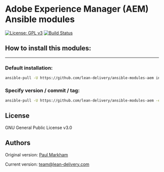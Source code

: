# Adobe Experience Manager (AEM) Ansible modules

[![License: GPL v3](https://img.shields.io/badge/License-GPLv3-blue.svg?style=flat)](https://raw.githubusercontent.com/lean-delivery/ansible-modules-aem/master/LICENSE)
[![Build Status](https://travis-ci.org/lean-delivery/ansible-modules-aem.svg?branch=master)](https://travis-ci.org/lean-delivery/ansible-modules-aem)

## How to install this modules:
---

### Default installation:

```bash
ansible-pull -U https://github.com/lean-delivery/ansible-modules-aem install-modules.yml
```

### Specify version / commit / tag:

```bash
ansible-pull -U https://github.com/lean-delivery/ansible-modules-aem -e modules_version=<tagname> install-modules.yml
```

## License

GNU General Public License v3.0

## Authors

Original version: [Paul Markham](https://github.com/pmarkham)

Current version: team@lean-delivery.com
